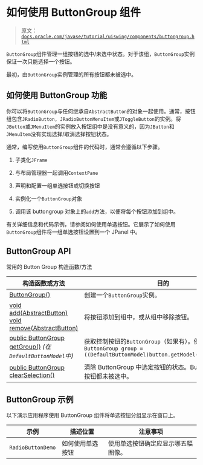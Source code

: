 # 如何使用 ButtonGroup 组件

> 原文：[`docs.oracle.com/javase/tutorial/uiswing/components/buttongroup.html`](https://docs.oracle.com/javase/tutorial/uiswing/components/buttongroup.html)

`ButtonGroup`组件管理一组按钮的选中/未选中状态。对于该组，`ButtonGroup`实例保证一次只能选择一个按钮。

最初，由`ButtonGroup`实例管理的所有按钮都未被选中。

## 如何使用 ButtonGroup 功能

你可以将`ButtonGroup`与任何继承自`AbstractButton`的对象一起使用。通常，按钮组包含`JRadioButton, JRadioButtonMenuItem`或`JToggleButton`的实例。将`JButton`或`JMenuItem`的实例放入按钮组中是没有意义的，因为`JButton`和`JMenuItem`没有实现选择/取消选择按钮状态。

通常，编写使用`ButtonGroup`组件的代码时，通常会遵循以下步骤。

1.  子类化`JFrame`

1.  与布局管理器一起调用`ContextPane`

1.  声明和配置一组单选按钮或切换按钮

1.  实例化一个`ButtonGroup`对象

1.  调用该 buttongroup 对象上的`add`方法，以便将每个按钮添加到组中。

有关详细信息和代码示例，请参阅如何使用单选按钮。它展示了如何使用`ButtonGroup`组件将一组单选按钮设置到一个 JPanel 中。

## ButtonGroup API

常用的 Button Group 构造函数/方法

| 构造函数或方法 | 目的 |
| --- | --- |
| [ButtonGroup()](https://docs.oracle.com/javase/8/docs/api/javax/swing/ButtonGroup.html#ButtonGroup--) | 创建一个`ButtonGroup`实例。 |
| [void add(AbstractButton)](https://docs.oracle.com/javase/8/docs/api/javax/swing/ButtonGroup.html#add-javax.swing.AbstractButton-) [void remove(AbstractButton)](https://docs.oracle.com/javase/8/docs/api/javax/swing/ButtonGroup.html#remove-javax.swing.AbstractButton-) | 将按钮添加到组中，或从组中移除按钮。 |
| [public ButtonGroup getGroup()](https://docs.oracle.com/javase/8/docs/api/javax/swing/DefaultButtonModel.html#getGroup--) *(在`DefaultButtonModel`中)* | 获取控制按钮的`ButtonGroup`（如果有）。例如：`ButtonGroup group = ((DefaultButtonModel)button.getModel()).getGroup();` |
| [public ButtonGroup clearSelection()](https://docs.oracle.com/javase/8/docs/api/javax/swing/ButtonGroup.html#ButtonGroup--) | 清除 ButtonGroup 中选定按钮的状态。ButtonGroup 中的按钮都未被选中。 |

## ButtonGroup 示例

以下演示应用程序使用 ButtonGroup 组件将单选按钮分组显示在窗口上。

| 示例 | 描述位置 | 注意事项 |
| --- | --- | --- |
| `RadioButtonDemo` | 如何使用单选按钮 | 使用单选按钮确定应显示哪五幅图像。 |
